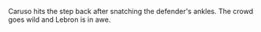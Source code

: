 Caruso hits the step back after snatching the defender's ankles. The crowd goes wild and Lebron is in awe.
